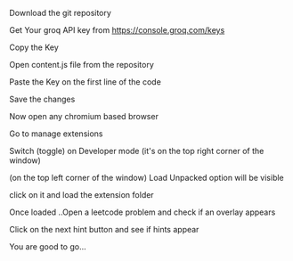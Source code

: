 Download the git repository

Get Your groq API key from https://console.groq.com/keys

Copy the Key

Open content.js file from the repository

Paste the Key on the first line of the code

Save the changes

Now open any chromium based browser

Go to manage extensions

Switch (toggle) on Developer mode (it's on the top right corner of the window)

(on the top left corner of the window) Load Unpacked option will be visible

click on it and load the extension folder

Once loaded ..Open a leetcode problem and check if an overlay appears

Click on the next hint button and see if hints appear

You are good to go...
